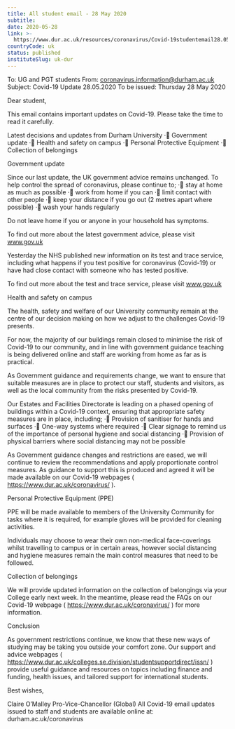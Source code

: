 ```yaml
---
title: All student email - 28 May 2020
subtitle: 
date: 2020-05-28
link: >-
  https://www.dur.ac.uk/resources/coronavirus/Covid-19studentemail28.05.2020.pdf
countryCode: uk
status: published
instituteSlug: uk-dur
---
```

To: UG and PGT students
From: coronavirus.information@durham.ac.uk
Subject: Covid-19 Update 28.05.2020
To be issued: Thursday 28 May 2020

Dear student,

This email contains important updates on Covid-19. Please take the time to read it carefully.

Latest decisions and updates from Durham University
· Government update
· Health and safety on campus
· Personal Protective Equipment
· Collection of belongings

Government update

Since our last update, the UK government advice remains unchanged. To help control the spread of coronavirus, please continue to;
· stay at home as much as possible
· work from home if you can
· limit contact with other people
· keep your distance if you go out (2 metres apart where possible)
· wash your hands regularly

Do not leave home if you or anyone in your household has symptoms.

To find out more about the latest government advice, please visit www.gov.uk

Yesterday the NHS published new information on its test and trace service, including what happens if you test positive for coronavirus (Covid-19) or have had close contact with someone who has tested positive.

To find out more about the test and trace service, please visit www.gov.uk

Health and safety on campus

The health, safety and welfare of our University community remain at the centre of our decision making on how we adjust to the challenges Covid-19 presents.

For now, the majority of our buildings remain closed to minimise the risk of Covid-19 to our community, and in line with government guidance teaching is being delivered online and staff are working from home as far as is practical.

As Government guidance and requirements change, we want to ensure that suitable measures are in place to protect our staff, students and visitors, as well as the local community from the risks presented by Covid-19.

Our Estates and Facilities Directorate is leading on a phased opening of buildings within a Covid-19 context, ensuring that appropriate safety measures are in place, including;
· Provision of sanitiser for hands and surfaces
· One-way systems where required
· Clear signage to remind us of the importance of personal hygiene and social distancing
· Provision of physical barriers where social distancing may not be possible

As Government guidance changes and restrictions are eased, we will continue to review the recommendations and apply proportionate control measures. As guidance to support this is produced and agreed it will be made available on our Covid-19 webpages ( https://www.dur.ac.uk/coronavirus/ ).

Personal Protective Equipment (PPE)

PPE will be made available to members of the University Community for tasks where it is required, for example gloves will be provided for cleaning activities.

Individuals may choose to wear their own non-medical face-coverings whilst travelling to campus or in certain areas, however social distancing and hygiene measures remain the main control measures that need to be followed.

Collection of belongings

We will provide updated information on the collection of belongings via your College early next week. In the meantime, please read the FAQs on our Covid-19 webpage ( https://www.dur.ac.uk/coronavirus/ ) for more information.

Conclusion

As government restrictions continue, we know that these new ways of studying may be taking you outside your comfort zone. Our support and advice webpages ( https://www.dur.ac.uk/colleges.se.division/studentsupportdirect/issn/ ) provide useful guidance and resources on topics including finance and funding, health issues, and tailored support for international students.

Best wishes,

Claire O’Malley
Pro-Vice-Chancellor (Global)
All Covid-19 email updates issued to staff and students are available online at: durham.ac.uk/coronavirus